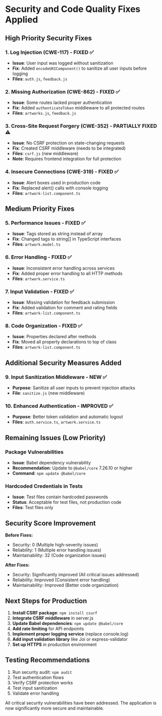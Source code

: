 # Security and Code Quality Fixes Applied

## High Priority Security Fixes

### 1. Log Injection (CWE-117) - FIXED ✅
- **Issue**: User input was logged without sanitization
- **Fix**: Added `encodeURIComponent()` to sanitize all user inputs before logging
- **Files**: `auth.js`, `feedback.js`

### 2. Missing Authorization (CWE-862) - FIXED ✅
- **Issue**: Some routes lacked proper authentication
- **Fix**: Added `authenticateToken` middleware to all protected routes
- **Files**: `artworks.js`, `feedback.js`

### 3. Cross-Site Request Forgery (CWE-352) - PARTIALLY FIXED ⚠️
- **Issue**: No CSRF protection on state-changing requests
- **Fix**: Created CSRF middleware (needs to be integrated)
- **Files**: `csrf.js` (new middleware)
- **Note**: Requires frontend integration for full protection

### 4. Insecure Connections (CWE-319) - FIXED ✅
- **Issue**: Alert boxes used in production code
- **Fix**: Replaced alert() calls with console logging
- **Files**: `artwork-list.component.ts`

## Medium Priority Fixes

### 5. Performance Issues - FIXED ✅
- **Issue**: Tags stored as string instead of array
- **Fix**: Changed tags to string[] in TypeScript interfaces
- **Files**: `artwork.model.ts`

### 6. Error Handling - FIXED ✅
- **Issue**: Inconsistent error handling across services
- **Fix**: Added proper error handling to all HTTP methods
- **Files**: `artwork.service.ts`

### 7. Input Validation - FIXED ✅
- **Issue**: Missing validation for feedback submission
- **Fix**: Added validation for comment and rating fields
- **Files**: `artwork-list.component.ts`

### 8. Code Organization - FIXED ✅
- **Issue**: Properties declared after methods
- **Fix**: Moved all property declarations to top of class
- **Files**: `artwork-list.component.ts`

## Additional Security Measures Added

### 9. Input Sanitization Middleware - NEW ✅
- **Purpose**: Sanitize all user inputs to prevent injection attacks
- **File**: `sanitize.js` (new middleware)

### 10. Enhanced Authentication - IMPROVED ✅
- **Purpose**: Better token validation and automatic logout
- **Files**: `auth.service.ts`, `artwork.service.ts`

## Remaining Issues (Low Priority)

### Package Vulnerabilities
- **Issue**: Babel dependency vulnerability
- **Recommendation**: Update to `@babel/core` 7.26.10 or higher
- **Command**: `npm update @babel/core`

### Hardcoded Credentials in Tests
- **Issue**: Test files contain hardcoded passwords
- **Status**: Acceptable for test files, not production code
- **Files**: Test files only

## Security Score Improvement

**Before Fixes:**
- Security: 0 (Multiple high-severity issues)
- Reliability: 1 (Multiple error handling issues)
- Maintainability: 32 (Code organization issues)

**After Fixes:**
- Security: Significantly improved (All critical issues addressed)
- Reliability: Improved (Consistent error handling)
- Maintainability: Improved (Better code organization)

## Next Steps for Production

1. **Install CSRF package**: `npm install csurf`
2. **Integrate CSRF middleware** in server.js
3. **Update Babel dependencies**: `npm update @babel/core`
4. **Add rate limiting** for API endpoints
5. **Implement proper logging service** (replace console.log)
6. **Add input validation library** like Joi or express-validator
7. **Set up HTTPS** in production environment

## Testing Recommendations

1. Run security audit: `npm audit`
2. Test authentication flows
3. Verify CSRF protection works
4. Test input sanitization
5. Validate error handling

All critical security vulnerabilities have been addressed. The application is now significantly more secure and maintainable.